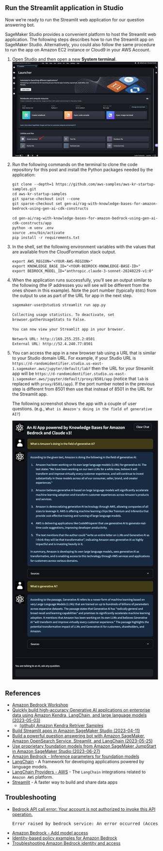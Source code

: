 ## Run the Streamlit application in Studio

Now we’re ready to run the Streamlit web application for our question answering bot.

SageMaker Studio provides a convenient platform to host the Streamlit web application. The following steps describes how to run the Streamlit app on SageMaker Studio. Alternatively, you could also follow the same procedure to run the app on Amazon EC2 instance or Cloud9 in your AWS Account.

1. Open Studio and then open a new **System terminal**.
   ![](./sagemaker-studio-launcher-screenshot.png)
2. Run the following commands on the terminal to clone the code repository for this post and install the Python packages needed by the application:
   ```
   git clone --depth=1 https://github.com/aws-samples/aws-kr-startup-samples.git
   cd aws-kr-startup-samples
   git sparse-checkout init --cone
   git sparse-checkout set gen-ai/rag-with-knowledge-bases-for-amazon-bedrock-using-gen-ai-cdk-constructs

   cd gen-ai/rag-with-knowledge-bases-for-amazon-bedrock-using-gen-ai-cdk-constructs/app
   python -m venv .env
   source .env/bin/activate
   pip install -r requirements.txt
   ```
3. In the shell, set the following environment variables with the values that are available from the CloudFormation stack output.
   ```
   export AWS_REGION="<YOUR-AWS-REGION>"
   export KNOWLEDGE_BASE_ID="<YOUR-BEDROCK-KNOWLEDGE-BASE-ID>"
   export BEDROCK_MODEL_ID="anthropic.claude-3-sonnet-20240229-v1:0"
   ```
4. When the application runs successfully, you’ll see an output similar to the following (the IP addresses you will see will be different from the ones shown in this example). Note the port number (typically `8501`) from the output to use as part of the URL for app in the next step.
   ```
   sagemaker-user@studio$ streamlit run app.py

   Collecting usage statistics. To deactivate, set browser.gatherUsageStats to False.

   You can now view your Streamlit app in your browser.

   Network URL: http://169.255.255.2:8501
   External URL: http://52.4.240.77:8501
   ```
5. You can access the app in a new browser tab using a URL that is similar to your Studio domain URL. For example, if your Studio URL is `https://d-randomidentifier.studio.us-east-1.sagemaker.aws/jupyter/default/lab?` then the URL for your Streamlit app will be `https://d-randomidentifier.studio.us-east-1.sagemaker.aws/jupyter/default/proxy/8501/app` (notice that `lab` is replaced with `proxy/8501/app`). If the port number noted in the previous step is different from 8501 then use that instead of 8501 in the URL for the Streamlit app.

   The following screenshot shows the app with a couple of user questions. (e.g., `What is Amazon's doing in the field of generative AI?`)

   ![qa-with-llm-and-rag](./qa-with-bedrock-llm-and-rag.png)

## References

  * [Amazon Bedrock Workshop](https://github.com/aws-samples/amazon-bedrock-workshop)
  * [Quickly build high-accuracy Generative AI applications on enterprise data using Amazon Kendra, LangChain, and large language models (2023-05-03)](https://aws.amazon.com/blogs/machine-learning/quickly-build-high-accuracy-generative-ai-applications-on-enterprise-data-using-amazon-kendra-langchain-and-large-language-models/)
    * [(github) Amazon Kendra Retriver Samples](https://github.com/aws-samples/amazon-kendra-langchain-extensions/tree/main/kendra_retriever_samples)
  * [Build Streamlit apps in Amazon SageMaker Studio (2023-04-11)](https://aws.amazon.com/blogs/machine-learning/build-streamlit-apps-in-amazon-sagemaker-studio/)
  * [Build a powerful question answering bot with Amazon SageMaker, Amazon OpenSearch Service, Streamlit, and LangChain (2023-05-25)](https://aws.amazon.com/blogs/machine-learning/build-a-powerful-question-answering-bot-with-amazon-sagemaker-amazon-opensearch-service-streamlit-and-langchain/)
  * [Use proprietary foundation models from Amazon SageMaker JumpStart in Amazon SageMaker Studio (2023-06-27)](https://aws.amazon.com/blogs/machine-learning/use-proprietary-foundation-models-from-amazon-sagemaker-jumpstart-in-amazon-sagemaker-studio/)
  * [Amazon Bedrock - Inference parameters for foundation models](https://docs.aws.amazon.com/bedrock/latest/userguide/model-parameters.html)
  * [LangChain](https://python.langchain.com/docs/get_started/introduction.html) - A framework for developing applications powered by language models.
  * [LangChain Providers - AWS](https://python.langchain.com/docs/integrations/platforms/aws/) - The `LangChain` integrations related to `Amazon AWS` platform.
  * [Streamlit](https://streamlit.io/) - A faster way to build and share data apps

## Troubleshooting

  * [Bedrock API call error: Your account is not authorized to invoke this API operation.](https://repost.aws/de/questions/QUksxQi1VkRfez5TvYF2sXhw/bedrock-api-call-error-your-account-is-not-authorized-to-invoke-this-api-operation)
    <pre>
    Error raised by bedrock service: An error occurred (AccessDeniedException) when calling the InvokeModelWithResponseStream operation: Your account is not authorized to invoke this API operation.
    </pre>
  * [Amazon Bedrock - Add model access](https://docs.aws.amazon.com/bedrock/latest/userguide/model-access.html#add-model-access)
  * [Identity-based policy examples for Amazon Bedrock](https://docs.aws.amazon.com/bedrock/latest/userguide/security_iam_id-based-policy-examples.html)
  * [Troubleshooting Amazon Bedrock identity and access](https://docs.aws.amazon.com/bedrock/latest/userguide/security_iam_troubleshoot.html)
